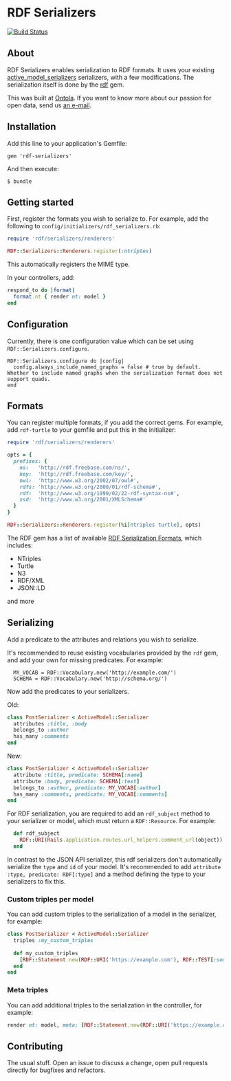# RDF Serializers

<a href="https://travis-ci.org/ontola/rdf-serializers"><img src="https://travis-ci.org/ontola/rdf-serializers.svg?branch=master" alt="Build Status"></a>

## About

RDF Serializers enables serialization to RDF formats. It uses your existing [active_model_serializers](https://github.com/rails-api/active_model_serializers) serializers, with a few modifications.
The serialization itself is done by the [rdf](https://github.com/ruby-rdf/rdf) gem.

This was built at [Ontola](https://ontola.io/). If you want to know more about our passion for open data, send us [an e-mail](mailto:ontola@argu.co).

## Installation

Add this line to your application's Gemfile:

```
gem 'rdf-serializers'
```

And then execute:

```
$ bundle
```

## Getting started

First, register the formats you wish to serialize to. For example, add the following to `config/initializers/rdf_serializers.rb`:
```ruby
require 'rdf/serializers/renderers'

RDF::Serializers::Renderers.register(:ntriples)
```
This automatically registers the MIME type.

In your controllers, add:
```ruby
respond_to do |format|
  format.nt { render nt: model }
end
```

## Configuration

Currently, there is one configuration value which can be set using `RDF::Serializers.configure`.
```
RDF::Serializers.configure do |config|
  config.always_include_named_graphs = false # true by default. Whether to include named graphs when the serialization format does not support quads.
end

```

## Formats

You can register multiple formats, if you add the correct gems. For example, add `rdf-turtle` to your gemfile and put this in the initializer:
```ruby
require 'rdf/serializers/renderers'

opts = {
  prefixes: {
    ns:   'http://rdf.freebase.com/ns/',
    key:  'http://rdf.freebase.com/key/',
    owl:  'http://www.w3.org/2002/07/owl#',
    rdfs: 'http://www.w3.org/2000/01/rdf-schema#',
    rdf:  'http://www.w3.org/1999/02/22-rdf-syntax-ns#',
    xsd:  'http://www.w3.org/2001/XMLSchema#'
  }
}

RDF::Serializers::Renderers.register(%i[ntriples turtle], opts)

```

The RDF gem has a list of available [RDF Serialization Formats](https://github.com/ruby-rdf/rdf#rdf-serialization-formats), which includes:
* NTriples
* Turtle
* N3
* RDF/XML
* JSON::LD

and more

## Serializing

Add a predicate to the attributes and relations you wish to serialize.

It's recommended to reuse existing vocabularies provided by the `rdf` gem, and add your own for missing predicates. 
For example:
```
  MY_VOCAB = RDF::Vocabulary.new('http://example.com/')
  SCHEMA = RDF::Vocabulary.new('http://schema.org/')
```

Now add the predicates to your serializers. 

Old: 
```ruby
class PostSerializer < ActiveModel::Serializer
  attributes :title, :body
  belongs_to :author
  has_many :comments
end
```

New:
```ruby
class PostSerializer < ActiveModel::Serializer
  attribute :title, predicate: SCHEMA[:name]
  attribute :body, predicate: SCHEMA[:text]
  belongs_to :author, predicate: MY_VOCAB[:author]
  has_many :comments, predicate: MY_VOCAB[:comments]
end
```

For RDF serialization, you are required to add an `rdf_subject` method to your serializer or model, which must return a `RDF::Resource`. For example:
```ruby
  def rdf_subject
    RDF::URI(Rails.application.routes.url_helpers.comment_url(object))
  end
```

In contrast to the JSON API serializer, this rdf serializers don't automatically serialize the `type` and `id` of your model. 
It's recommended to add `attribute :type, predicate: RDF[:type]` and a method defining the type to your serializers to fix this.

### Custom triples per model

You can add custom triples to the serialization of a model in the serializer, for example:
```ruby
class PostSerializer < ActiveModel::Serializer
  triples :my_custom_triples
  
  def my_custom_triples
    [RDF::Statement.new(RDF::URI('https://example.com'), RDF::TEST[:someValue], 1)]
  end
end
```

### Meta triples

You can add additional triples to the serialization in the controller, for example:
```ruby
render nt: model, meta: [RDF::Statement.new(RDF::URI('https://example.com'), RDF::TEST[:someValue], 1)]
```

## Contributing

The usual stuff. Open an issue to discuss a change, open pull requests directly for bugfixes and refactors.

